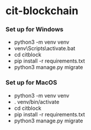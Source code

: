 # cit-blockchain

### Set up for Windows
- python3 -m venv venv
- venv\Scripts\activate.bat
- cd citblock
- pip install -r requirements.txt
- python3 manage.py migrate

### Set up for MacOS
- python3 -m venv venv
- . venv/bin/activate
- cd citblock
- pip install -r requirements.txt
- python3 manage.py migrate
